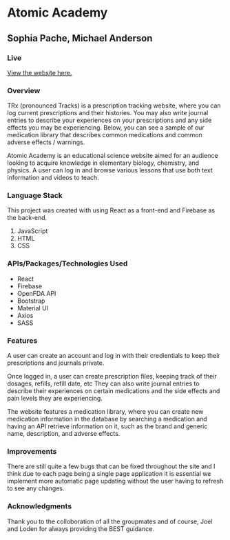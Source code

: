# Atomic Academy

## Sophia Pache, Michael Anderson

### Live

[View the website here.](https://atomic-academy.onrender.com/)

### Overview

TRx (pronounced Tracks) is a prescription tracking website, where you
can log current prescriptions and their histories. You may also write
journal entries to describe your experiences on your prescriptions and
any side effects you may be experiencing. Below, you can see a sample of
our medication library that describes common medications and common
adverse effects / warnings.

Atomic Academy is an educational science website aimed for an audience looking to acquire knowledge in elementary biology, chemistry, and physics. A user can log in and browse various lessons that use both text information and videos to teach.

### Language Stack

This project was created with using React as a front-end and Firebase as the back-end.

1. JavaScript
2. HTML
3. CSS

### APIs/Packages/Technologies Used

- React
- Firebase
- OpenFDA API
- Bootstrap
- Material UI
- Axios
- SASS

### Features

A user can create an account and log in with their credientials to keep their prescriptions and journals private.

Once logged in, a user can create prescription files, keeping track of their dosages, refills, refill date, etc
They can also write journal entries to describe their experiences on certain medications and the side effects and pain levels they are experiencing.

The website features a medication library, where you can create new medication information in the database by searching a medication and having an API retrieve information on it, such as the brand and generic name, description, and adverse effects.

### Improvements

There are still quite a few bugs that can be fixed throughout the site and I think due to each page being a single page application it is essential we implement more automatic page updating without the user having to refresh to see any changes.

### Acknowledgments

Thank you to the colloboration of all the groupmates and of course, Joel and Loden for always providing the BEST guidance.
